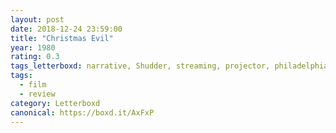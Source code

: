```yaml
---
layout: post 
date: 2018-12-24 23:59:00
title: "Christmas Evil"
year: 1980
rating: 0.3
tags_letterboxd: narrative, Shudder, streaming, projector, philadelphia, Leah
tags:
  - film
  - review
category: Letterboxd
canonical: https://boxd.it/AxFxP
---
```

